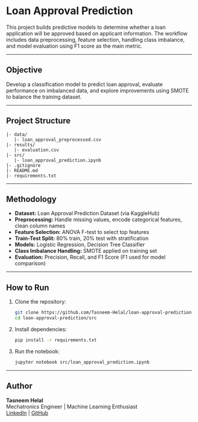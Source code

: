 
# Loan Approval Prediction

This project builds predictive models to determine whether a loan application will be approved based on applicant information. The workflow includes data preprocessing, feature selection, handling class imbalance, and model evaluation using F1 score as the main metric.

---

## Objective
Develop a classification model to predict loan approval, evaluate performance on imbalanced data, and explore improvements using SMOTE to balance the training dataset.

---

## Project Structure
```
|- data/
   |- loan_approval_preprocessed.csv
|- results/
   |- evaluation.csv
|- src/
   |- loan_approval_prediction.ipynb
|- .gitignore
|- README.md
|- requirements.txt
```

---

## Methodology
- **Dataset:** Loan Approval Prediction Dataset (via KaggleHub)  
- **Preprocessing:** Handle missing values, encode categorical features, clean column names  
- **Feature Selection:** ANOVA F-test to select top features  
- **Train-Test Split:** 80% train, 20% test with stratification  
- **Models:** Logistic Regression, Decision Tree Classifier  
- **Class Imbalance Handling:** SMOTE applied on training set  
- **Evaluation:** Precision, Recall, and F1 Score (F1 used for model comparison)  

---

## How to Run
1. Clone the repository:
   ```bash
   git clone https://github.com/Tasneem-Helal/loan-approval-prediction.git
   cd loan-approval-prediction/src
   ```
2. Install dependencies:
   ```bash
   pip install -r requirements.txt
   ```
3. Run the notebook:
   ```bash
   jupyter notebook src/loan_approval_prediction.ipynb
   ```

---

## Author
**Tasneem Helal**  
Mechatronics Engineer | Machine Learning Enthusiast  
[LinkedIn](https://linkedin.com/in/tasneemhelal) | [GitHub](https://github.com/Tasneem-Helal)

